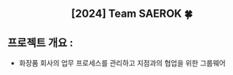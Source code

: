 <div align="center">
<h2>[2024] Team SAEROK 🍀</h2>
</div>

##  프로젝트 개요 :

- 화장품 회사의 업무 프로세스를 관리하고 지점과의 협업을 위한 그룹웨어
